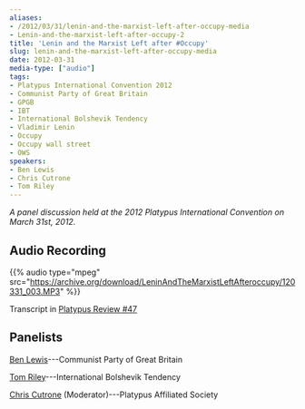 ```yaml
---
aliases:
- /2012/03/31/lenin-and-the-marxist-left-after-occupy-media
- Lenin-and-the-marxist-left-after-occupy-2
title: 'Lenin and the Marxist Left after #Occupy'
slug: lenin-and-the-marxist-left-after-occupy-media
date: 2012-03-31
media-type: ["audio"]
tags:
- Platypus International Convention 2012
- Communist Party of Great Britain
- GPGB
- IBT
- International Bolshevik Tendency
- Vladimir Lenin
- Occupy
- Occupy wall street
- OWS
speakers:
- Ben Lewis
- Chris Cutrone
- Tom Riley
---
```


_A panel discussion held at the 2012 Platypus International Convention on March 31st, 2012._

## Audio Recording

{{% audio type="mpeg" src="https://archive.org/download/LeninAndTheMarxistLeftAfteroccupy/120331_003.MP3" %}}

Transcript in [Platypus Review #47](/2012/06/07/lenin-and-the-marxist-left-after-occupy/)

## Panelists

[Ben Lewis](/speakers/ben-lewis)---Communist Party of Great Britain

[Tom Riley](/speakers/tom-riley)---International Bolshevik Tendency

[Chris Cutrone](/speakers/chris-cutrone) (Moderator)---Platypus Affiliated Society
